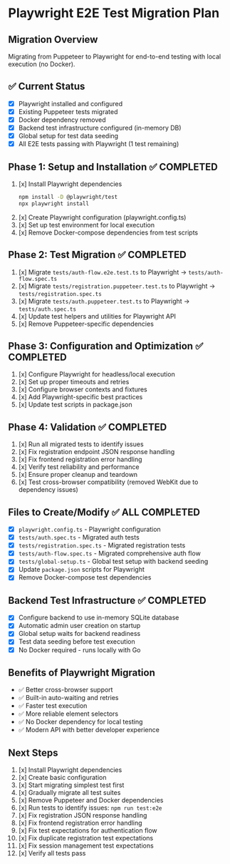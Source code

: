 # Playwright E2E Test Migration Plan

## Migration Overview
Migrating from Puppeteer to Playwright for end-to-end testing with local execution (no Docker).

## ✅ Current Status
- [x] Playwright installed and configured
- [x] Existing Puppeteer tests migrated
- [x] Docker dependency removed
- [x] Backend test infrastructure configured (in-memory DB)
- [x] Global setup for test data seeding
- [x] All E2E tests passing with Playwright (1 test remaining)

## Phase 1: Setup and Installation ✅ COMPLETED
1. [x] Install Playwright dependencies
   ```bash
   npm install -D @playwright/test
   npx playwright install
   ```
2. [x] Create Playwright configuration (playwright.config.ts)
3. [x] Set up test environment for local execution
4. [x] Remove Docker-compose dependencies from test scripts

## Phase 2: Test Migration ✅ COMPLETED
1. [x] Migrate `tests/auth-flow.e2e.test.ts` to Playwright → `tests/auth-flow.spec.ts`
2. [x] Migrate `tests/registration.puppeteer.test.ts` to Playwright → `tests/registration.spec.ts`
3. [x] Migrate `tests/auth.puppeteer.test.ts` to Playwright → `tests/auth.spec.ts`
4. [x] Update test helpers and utilities for Playwright API
5. [x] Remove Puppeteer-specific dependencies

## Phase 3: Configuration and Optimization ✅ COMPLETED
1. [x] Configure Playwright for headless/local execution
2. [x] Set up proper timeouts and retries
3. [x] Configure browser contexts and fixtures
4. [x] Add Playwright-specific best practices
5. [x] Update test scripts in package.json

## Phase 4: Validation ✅ COMPLETED
1. [x] Run all migrated tests to identify issues
2. [x] Fix registration endpoint JSON response handling
3. [x] Fix frontend registration error handling
4. [x] Verify test reliability and performance
5. [x] Ensure proper cleanup and teardown
6. [x] Test cross-browser compatibility (removed WebKit due to dependency issues)

## Files to Create/Modify ✅ ALL COMPLETED
- [x] `playwright.config.ts` - Playwright configuration
- [x] `tests/auth.spec.ts` - Migrated auth tests
- [x] `tests/registration.spec.ts` - Migrated registration tests
- [x] `tests/auth-flow.spec.ts` - Migrated comprehensive auth flow
- [x] `tests/global-setup.ts` - Global test setup with backend seeding
- [x] Update `package.json` scripts for Playwright
- [x] Remove Docker-compose test dependencies

## Backend Test Infrastructure ✅ COMPLETED
- [x] Configure backend to use in-memory SQLite database
- [x] Automatic admin user creation on startup
- [x] Global setup waits for backend readiness
- [x] Test data seeding before test execution
- [x] No Docker required - runs locally with Go

## Benefits of Playwright Migration
- ✅ Better cross-browser support
- ✅ Built-in auto-waiting and retries
- ✅ Faster test execution
- ✅ More reliable element selectors
- ✅ No Docker dependency for local testing
- ✅ Modern API with better developer experience

## Next Steps
1. [x] Install Playwright dependencies
2. [x] Create basic configuration
3. [x] Start migrating simplest test first
4. [x] Gradually migrate all test suites
5. [x] Remove Puppeteer and Docker dependencies
6. [x] Run tests to identify issues: `npm run test:e2e`
7. [x] Fix registration JSON response handling
8. [x] Fix frontend registration error handling
9. [x] Fix test expectations for authentication flow
10. [x] Fix duplicate registration test expectations
11. [x] Fix session management test expectations
12. [x] Verify all tests pass